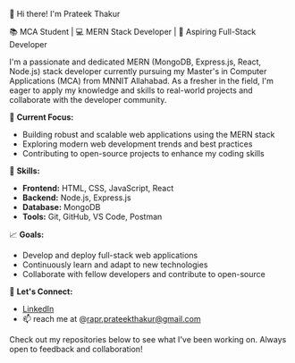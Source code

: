 👋 Hi there! I'm Prateek Thakur

📚 MCA Student | 💻 MERN Stack Developer |  🌱 Aspiring Full-Stack Developer

I'm a passionate and dedicated MERN (MongoDB, Express.js, React, Node.js) stack developer currently pursuing my Master's in Computer Applications (MCA) from MNNIT Allahabad. As a fresher in the field, I'm eager to apply my knowledge and skills to real-world projects and collaborate with the developer community.

🔭 **Current Focus:**
- Building robust and scalable web applications using the MERN stack
- Exploring modern web development trends and best practices
- Contributing to open-source projects to enhance my coding skills

🌟 **Skills:**
- **Frontend:** HTML, CSS, JavaScript, React
- **Backend:** Node.js, Express.js
- **Database:** MongoDB
- **Tools:** Git, GitHub, VS Code, Postman

📈 **Goals:**
- Develop and deploy full-stack web applications
- Continuously learn and adapt to new technologies
- Collaborate with fellow developers and contribute to open-source

💬 **Let's Connect:**
- [LinkedIn](https://www.linkedin.com/in/prateekthakur12/)
- 📫 reach me at @rapr.prateekthakur@gmail.com
  


Check out my repositories below to see what I've been working on. Always open to feedback and collaboration!
